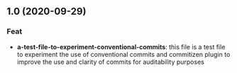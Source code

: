 ## 1.0 (2020-09-29)

### Feat

- **a-test-file-to-experiment-conventional-commits**: this file is a test file to experiment the use of conventional commits and commitizen plugin to improve the use and clarity of commits for auditability purposes
